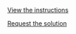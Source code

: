 [View the instructions](https://cd-public.github.io/ccscrm/)

[Request the solution](mailto:ckdeutschbein@willamette.edu)
